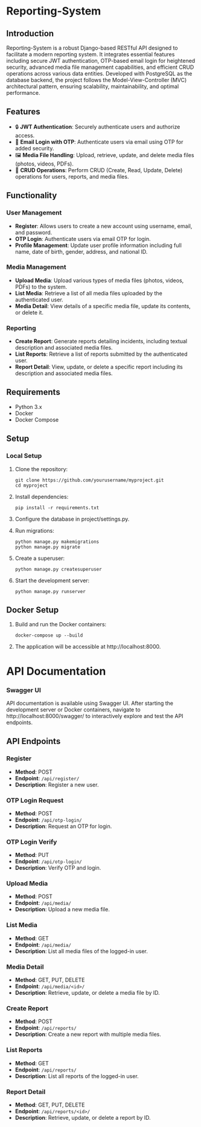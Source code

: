 # Reporting-System

## Introduction

Reporting-System is a robust Django-based RESTful API designed to facilitate a modern reporting system. It integrates essential features including secure JWT authentication, OTP-based email login for heightened security, advanced media file management capabilities, and efficient CRUD operations across various data entities. Developed with PostgreSQL as the database backend, the project follows the Model-View-Controller (MVC) architectural pattern, ensuring scalability, maintainability, and optimal performance.


## Features

- 🔒 **JWT Authentication**: Securely authenticate users and authorize access.
- 📧 **Email Login with OTP**: Authenticate users via email using OTP for added security.
- 🖼️ **Media File Handling**: Upload, retrieve, update, and delete media files (photos, videos, PDFs).
- 🔄 **CRUD Operations**: Perform CRUD (Create, Read, Update, Delete) operations for users, reports, and media files.

## Functionality

### User Management

- **Register**: Allows users to create a new account using username, email, and password.
- **OTP Login**: Authenticate users via email OTP for login.
- **Profile Management**: Update user profile information including full name, date of birth, gender, address, and national ID.

### Media Management

- **Upload Media**: Upload various types of media files (photos, videos, PDFs) to the system.
- **List Media**: Retrieve a list of all media files uploaded by the authenticated user.
- **Media Detail**: View details of a specific media file, update its contents, or delete it.

### Reporting

- **Create Report**: Generate reports detailing incidents, including textual description and associated media files.
- **List Reports**: Retrieve a list of reports submitted by the authenticated user.
- **Report Detail**: View, update, or delete a specific report including its description and associated media files.


## Requirements

- Python 3.x
- Docker
- Docker Compose

## Setup

### Local Setup

1. Clone the repository:
   ```
   git clone https://github.com/yourusername/myproject.git
   cd myproject
   ```

2. Install dependencies:
    ```
   pip install -r requirements.txt
   ```

3. Configure the database in project/settings.py.

4. Run migrations:
    ```
    python manage.py makemigrations
    python manage.py migrate
    ```

5. Create a superuser:
    ```
    python manage.py createsuperuser
    ```

6. Start the development server:
   ```
   python manage.py runserver
   ```

## Docker Setup

1. Build and run the Docker containers:
    ```
    docker-compose up --build
    ```
2. The application will be accessible at http://localhost:8000.


# API Documentation

### Swagger UI

API documentation is available using Swagger UI. After starting the development server or Docker containers, navigate to http://localhost:8000/swagger/ to interactively explore and test the API endpoints.

## API Endpoints

### Register
- **Method**: POST
- **Endpoint**: `/api/register/`
- **Description**: Register a new user.

### OTP Login Request
- **Method**: POST
- **Endpoint**: `/api/otp-login/`
- **Description**: Request an OTP for login.

### OTP Login Verify
- **Method**: PUT
- **Endpoint**: `/api/otp-login/`
- **Description**: Verify OTP and login.

### Upload Media
- **Method**: POST
- **Endpoint**: `/api/media/`
- **Description**: Upload a new media file.

### List Media
- **Method**: GET
- **Endpoint**: `/api/media/`
- **Description**: List all media files of the logged-in user.

### Media Detail
- **Method**: GET, PUT, DELETE
- **Endpoint**: `/api/media/<id>/`
- **Description**: Retrieve, update, or delete a media file by ID.

### Create Report
- **Method**: POST
- **Endpoint**: `/api/reports/`
- **Description**: Create a new report with multiple media files.

### List Reports
- **Method**: GET
- **Endpoint**: `/api/reports/`
- **Description**: List all reports of the logged-in user.

### Report Detail
- **Method**: GET, PUT, DELETE
- **Endpoint**: `/api/reports/<id>/`
- **Description**: Retrieve, update, or delete a report by ID.

